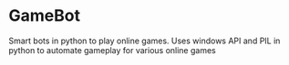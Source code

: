 # GameBot
Smart bots in python to play online games. Uses windows API and PIL in python to automate gameplay for various online games
